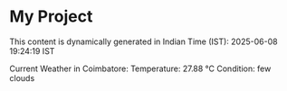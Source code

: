 # My Project

This content is dynamically generated in Indian Time (IST): 2025-06-08 19:24:19 IST


Current Weather in Coimbatore:
Temperature: 27.88 °C
Condition: few clouds

